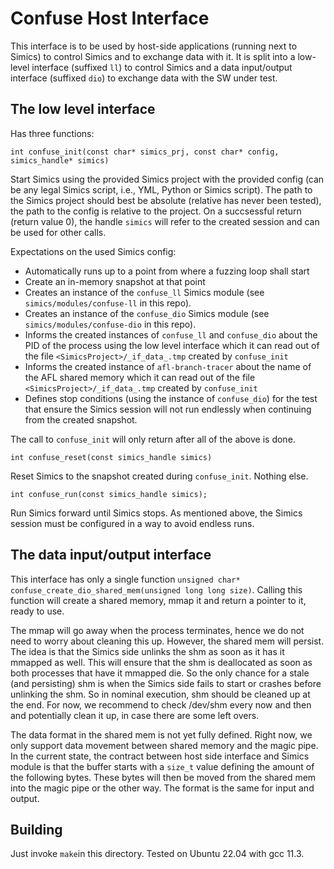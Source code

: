 # Confuse Host Interface

This interface is to be used by host-side applications (running next to Simics) to control Simics and to exchange data with it.
It is split into a low-level interface (suffixed `ll`) to control Simics and a data input/output interface (suffixed `dio`) to exchange data with the SW under test.

## The low level interface

Has three functions:

`int confuse_init(const char* simics_prj, const char* config, simics_handle* simics)`

Start Simics using the provided Simics project with the provided config (can be any legal Simics script, i.e., YML, Python or Simics script). The path to the Simics project should best be absolute (relative has never been tested), the path to the config is relative to the project. On a succsessful return (return value 0), the handle `simics` will refer to the created session and can be used for other calls.

Expectations on the used Simics config:
- Automatically runs up to a point from where a fuzzing loop shall start
- Create an in-memory snapshot at that point
- Creates an instance of the `confuse_ll` Simics module (see `simics/modules/confuse-ll` in this repo).
- Creates an instance of the `confuse_dio` Simics module (see `simics/modules/confuse-dio` in this repo).
- Informs the created instances of `confuse_ll` and `confuse_dio` about the PID of the process using the low level interface which it can read out of the file `<SimicsProject>/_if_data_.tmp` created by `confuse_init`
- Informs the created instance of `afl-branch-tracer` about the name of the AFL shared memory which it can read out of the file `<SimicsProject>/_if_data_.tmp` created by `confuse_init`
- Defines stop conditions (using the instance of `confuse_dio`) for the test that ensure the Simics session will not run endlessly when continuing from the created snapshot.

The call to `confuse_init` will only return after all of the above is done.

`int confuse_reset(const simics_handle simics)`

Reset Simics to the snapshot created during `confuse_init`. Nothing else.

`int confuse_run(const simics_handle simics);`

Run Simics forward until Simics stops. As mentioned above, the Simics session must be configured in a way to avoid endless runs.

## The data input/output interface

This interface has only a single function `unsigned char* confuse_create_dio_shared_mem(unsigned long long size)`. Calling this function will create a shared memory, mmap it and return a pointer to it, ready to use.

The mmap will go away when the process terminates, hence we do not need to worry about cleaning this up.
However, the shared mem will persist. The idea is that the Simics side unlinks the shm
as soon as it has it mmapped as well. This will ensure that the shm is deallocated as soon
as both processes that have it mmapped die. So the only chance for a stale (and persisting)
shm is when the Simics side fails to start or crashes before unlinking the shm.
So in nominal execution, shm should be cleaned up at the end. For now, we recommend to check /dev/shm every now and then and potentially clean it up, in case there are some left overs.

The data format in the shared mem is not yet fully defined. Right now, we only support data movement between shared memory and the magic pipe. In the current state, the contract between host side interface and Simics module is that the buffer starts with a `size_t` value defining the amount of the following bytes. These bytes will then be moved from the shared mem into the magic pipe or the other way. The format is the same for input and output.

## Building

Just invoke `make`in this directory. Tested on Ubuntu 22.04 with gcc 11.3.
